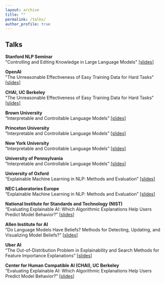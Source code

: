 ```yaml
---
layout: archive
title: ""
permalink: /talks/
author_profile: true
---
```


## Talks

**Stanford NLP Seminar**  
"Controlling and Editing Knowledge in Large Language Models" [[slides]](https://peterbhase.github.io/files/Stanford_Talk.pdf)  

**OpenAI**  
"The Unreasonable Effectiveness of Easy Training Data for Hard Tasks" [[slides]](https://peterbhase.github.io/files/CHAI_Presentation.pdf)  

**CHAI, UC Berkeley**  
"The Unreasonable Effectiveness of Easy Training Data for Hard Tasks" [[slides]](https://peterbhase.github.io/files/CHAI_Presentation.pdf)  

**Brown University**  
“Interpretable and Controllable Language Models” [[slides]](https://peterbhase.github.io/files/Interpretable-and-Controllable-Language-Models.pdf)

**Princeton University**  
“Interpretable and Controllable Language Models” [[slides]](https://peterbhase.github.io/files/Interpretable-and-Controllable-Language-Models.pdf)

**New York University**  
“Interpretable and Controllable Language Models” [[slides]](https://peterbhase.github.io/files/Interpretable-and-Controllable-Language-Models.pdf)

**University of Pennsylvania**  
“Interpretable and Controllable Language Models” [[slides]](https://peterbhase.github.io/files/Interpretable-and-Controllable-Language-Models.pdf)

**University of Oxford**  
“Explainable Machine Learning in NLP: Methods and Evaluation” [[slides]](https://peterbhase.github.io/files/ExplainableMachineLearningNLPSlides.pdf)

**NEC Laboratories Europe**  
“Explainable Machine Learning in NLP: Methods and Evaluation” [[slides]](https://peterbhase.github.io/files/ExplainableMachineLearninginNLPNECSlides.pdf)

**National Institute for Standards and Technology (NIST)**  
“Evaluating Explainable AI: Which Algorithmic Explanations Help Users Predict Model Behavior?” [[slides](https://peterbhase.github.io/files/evaluating_explainable_AI_slides.pdf)]

**Allen Institute for AI**  
“Do Language Models Have Beliefs? Methods for Detecting, Updating, and Visualizing Model Beliefs?” [[slides](https://peterbhase.github.io/files/LanguageModelBeliefsSlides.pdf)]

**Uber AI**  
“The Out-of-Distribution Problem in Explainability and Search Methods for Feature Importance Explanations” [[slides](https://peterbhase.github.io/files/OODProblemAndSearchUberAI.pdf)]

**Center for Human Compatible AI (CHAI), UC Berkeley**  
“Evaluating Explainable AI: Which Algorithmic Explanations Help Users Predict Model Behavior?” [[slides](https://peterbhase.github.io/files/evaluating_explainable_AI_slides.pdf)]


